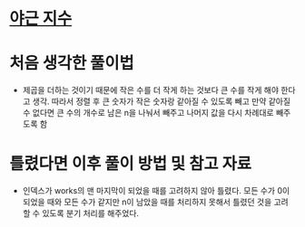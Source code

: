 # [야근 지수](https://school.programmers.co.kr/learn/courses/30/lessons/12927)

# 처음 생각한 풀이법

- 제곱을 더하는 것이기 때문에 작은 수를 더 작게 하는 것보다 큰 수를 작게 해야 한다고 생각. 따라서 정렬 후 큰 숫자가 작은 숫자랑 같아질 수 있도록 빼고 만약 같아질 수 없다면 큰 수의 개수로 남은 n을 나눠서 빼주고 나머지 값을 다시 차례대로 빼주도록 함

# 틀렸다면 이후 풀이 방법 및 참고 자료

- 인덱스가 works의 맨 마지막이 되었을 때를 고려하지 않아 틀렸다. 모든 수가 0이 되었을 때와 모든 수가 같지만 n이 남았을 때를 처리하지 못해서 틀렸던 것을 고려할 수 있도록 분기 처리를 해주었다.
